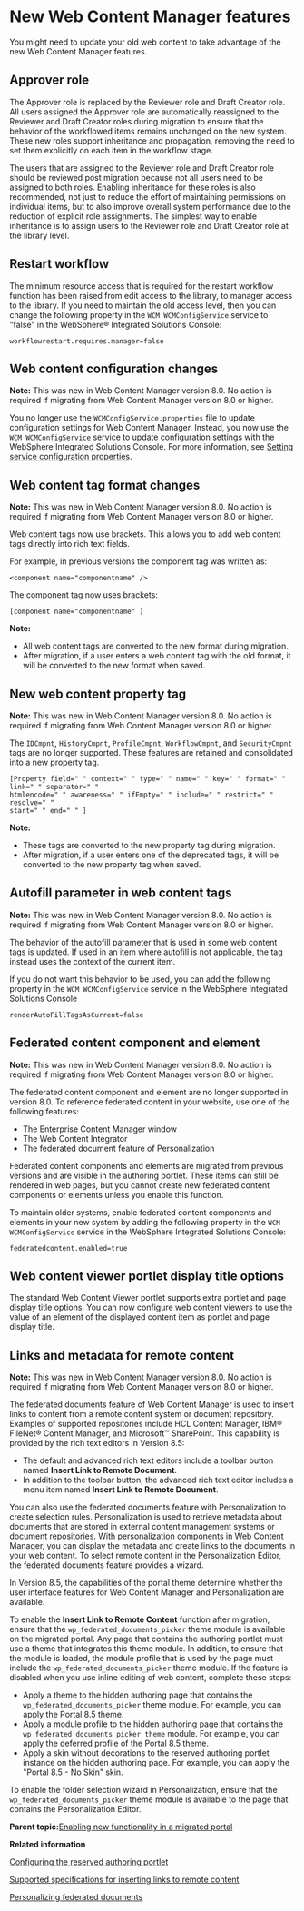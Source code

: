 # New Web Content Manager features 

You might need to update your old web content to take advantage of the new Web Content Manager features.

## Approver role

The Approver role is replaced by the Reviewer role and Draft Creator role. All users assigned the Approver role are automatically reassigned to the Reviewer and Draft Creator roles during migration to ensure that the behavior of the workflowed items remains unchanged on the new system. These new roles support inheritance and propagation, removing the need to set them explicitly on each item in the workflow stage.

The users that are assigned to the Reviewer role and Draft Creator role should be reviewed post migration because not all users need to be assigned to both roles. Enabling inheritance for these roles is also recommended, not just to reduce the effort of maintaining permissions on individual items, but to also improve overall system performance due to the reduction of explicit role assignments. The simplest way to enable inheritance is to assign users to the Reviewer role and Draft Creator role at the library level.

## Restart workflow

The minimum resource access that is required for the restart workflow function has been raised from edit access to the library, to manager access to the library. If you need to maintain the old access level, then you can change the following property in the `WCM WCMConfigService` service to "false" in the WebSphere® Integrated Solutions Console:

```
workflowrestart.requires.manager=false
```

## Web content configuration changes

**Note:** This was new in Web Content Manager version 8.0. No action is required if migrating from Web Content Manager version 8.0 or higher.

You no longer use the `WCMConfigService.properties` file to update configuration settings for Web Content Manager. Instead, you now use the `WCM WCMConfigService` service to update configuration settings with the WebSphere Integrated Solutions Console. For more information, see [Setting service configuration properties](../admin-system/adsetcfg.md).

## Web content tag format changes

**Note:** This was new in Web Content Manager version 8.0. No action is required if migrating from Web Content Manager version 8.0 or higher.

Web content tags now use brackets. This allows you to add web content tags directly into rich text fields.

For example, in previous versions the component tag was written as:

```
<component name="componentname" />
```

The component tag now uses brackets:

```
[component name="componentname" ]
```

**Note:**

-   All web content tags are converted to the new format during migration.
-   After migration, if a user enters a web content tag with the old format, it will be converted to the new format when saved.

## New web content property tag

**Note:** This was new in Web Content Manager version 8.0. No action is required if migrating from Web Content Manager version 8.0 or higher.

The `IDCmpnt`, `HistoryCmpnt`, `ProfileCmpnt`, `WorkflowCmpnt`, and `SecurityCmpnt` tags are no longer supported. These features are retained and consolidated into a new property tag.

```
[Property field=" " context=" " type=" " name=" " key=" " format=" " link=" " separator=" " 
htmlencode=" " awareness=" " ifEmpty=" " include=" " restrict=" " resolve=" "
start=" " end=" " ]
```

**Note:**

-   These tags are converted to the new property tag during migration.
-   After migration, if a user enters one of the deprecated tags, it will be converted to the new property tag when saved.

## Autofill parameter in web content tags

**Note:** This was new in Web Content Manager version 8.0. No action is required if migrating from Web Content Manager version 8.0 or higher.

The behavior of the autofill parameter that is used in some web content tags is updated. If used in an item where autofill is not applicable, the tag instead uses the context of the current item.

If you do not want this behavior to be used, you can add the following property in the `WCM WCMConfigService` service in the WebSphere Integrated Solutions Console

```
renderAutoFillTagsAsCurrent=false
```

## Federated content component and element

**Note:** This was new in Web Content Manager version 8.0. No action is required if migrating from Web Content Manager version 8.0 or higher.

The federated content component and element are no longer supported in version 8.0. To reference federated content in your website, use one of the following features:

-   The Enterprise Content Manager window
-   The Web Content Integrator
-   The federated document feature of Personalization

Federated content components and elements are migrated from previous versions and are visible in the authoring portlet. These items can still be rendered in web pages, but you cannot create new federated content components or elements unless you enable this function.

To maintain older systems, enable federated content components and elements in your new system by adding the following property in the `WCM WCMConfigService` service in the WebSphere Integrated Solutions Console:

```
federatedcontent.enabled=true
```

## Web content viewer portlet display title options

The standard Web Content Viewer portlet supports extra portlet and page display title options. You can now configure web content viewers to use the value of an element of the displayed content item as portlet and page display title.

## Links and metadata for remote content

**Note:** This was new in Web Content Manager version 8.0. No action is required if migrating from Web Content Manager version 8.0 or higher.

The federated documents feature of Web Content Manager is used to insert links to content from a remote content system or document repository. Examples of supported repositories include HCL Content Manager, IBM® FileNet® Content Manager, and Microsoft™ SharePoint. This capability is provided by the rich text editors in Version 8.5:

-   The default and advanced rich text editors include a toolbar button named **Insert Link to Remote Document**.
-   In addition to the toolbar button, the advanced rich text editor includes a menu item named **Insert Link to Remote Document**.

You can also use the federated documents feature with Personalization to create selection rules. Personalization is used to retrieve metadata about documents that are stored in external content management systems or document repositories. With personalization components in Web Content Manager, you can display the metadata and create links to the documents in your web content. To select remote content in the Personalization Editor, the federated documents feature provides a wizard.

In Version 8.5, the capabilities of the portal theme determine whether the user interface features for Web Content Manager and Personalization are available.

To enable the **Insert Link to Remote Content** function after migration, ensure that the `wp_federated_documents_picker` theme module is available on the migrated portal. Any page that contains the authoring portlet must use a theme that integrates this theme module. In addition, to ensure that the module is loaded, the module profile that is used by the page must include the `wp_federated_documents_picker` theme module. If the feature is disabled when you use inline editing of web content, complete these steps:

-   Apply a theme to the hidden authoring page that contains the `wp_federated_documents_picker` theme module. For example, you can apply the Portal 8.5 theme.
-   Apply a module profile to the hidden authoring page that contains the `wp_federated_documents_picker theme` module. For example, you can apply the deferred profile of the Portal 8.5 theme.
-   Apply a skin without decorations to the reserved authoring portlet instance on the hidden authoring page. For example, you can apply the "Portal 8.5 - No Skin" skin.

To enable the folder selection wizard in Personalization, ensure that the `wp_federated_documents_picker` theme module is available to the page that contains the Personalization Editor.

**Parent topic:**[Enabling new functionality in a migrated portal ](../migrate/mig_t_enable_new.md)

**Related information**  


[Configuring the reserved authoring portlet ](../wcm/wcm_config_wcmviewer_reservedcfg.md)

[Supported specifications for inserting links to remote content](../overview/new_wcm_standards.md)

[Personalizing federated documents ](../wcm/wcm_dev_feddocs.md)

